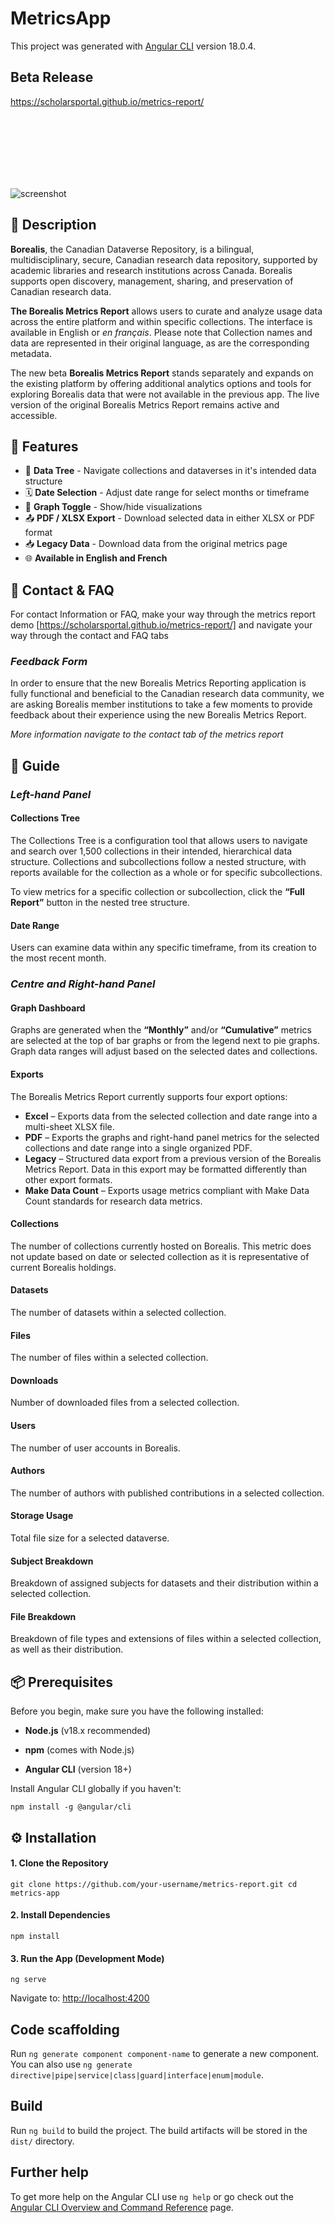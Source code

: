 # MetricsApp

  

This project was generated with [Angular CLI](https://github.com/angular/angular-cli) version 18.0.4.

## Beta Release

https://scholarsportal.github.io/metrics-report/

<br><br>
<br><br>
<br><br>

![screenshot](imageFolder/screenshot.png)

  ## 📜 Description
**Borealis**, the Canadian Dataverse Repository, is a bilingual, multidisciplinary, secure, Canadian research data repository, supported by academic libraries and research institutions across Canada. Borealis supports open discovery, management, sharing, and preservation of Canadian research data.

**The Borealis Metrics Report** allows users to curate and analyze usage data across the entire platform and within specific collections. The interface is available in English or  _en français_. Please note that Collection names and data are represented in their original language, as are the corresponding metadata.[](https://github.com/scholarsportal/Dataverse-Data-Explorer?tab=readme-ov-file#-description)

The new beta **Borealis Metrics Report** stands separately and expands on the existing platform by offering additional analytics options and tools for exploring Borealis data that were not available in the previous app. The live version of the original Borealis Metrics Report remains active and accessible.

## 🎉 Features

[](https://github.com/scholarsportal/Dataverse-Data-Explorer?tab=readme-ov-file#-features)

-   🌳 **Data Tree** - Navigate collections and dataverses in it's intended data structure
-   🗓️ **Date  Selection** - Adjust date range for select months or timeframe
-   🔁 **Graph Toggle** - Show/hide visualizations
-   📤 **PDF / XLSX Export** - Download selected data in either XLSX or PDF format
-   📥 **Legacy Data** - Download data from the original metrics page  
-   🌐 **Available in English and French**

## 💬 Contact & FAQ

For contact Information or FAQ, make your way through the metrics report demo [https://scholarsportal.github.io/metrics-report/] and navigate your way through the contact and FAQ tabs 

### _Feedback Form_

In order to ensure that the new Borealis Metrics Reporting application is fully functional and beneficial to the Canadian research data community, we are asking Borealis member institutions to take a few moments to provide feedback about their experience using the new Borealis Metrics Report. 

_More information navigate to the contact tab of the metrics report_

## 📖 Guide 
### _Left-hand Panel_

#### **Collections Tree**

The Collections Tree is a configuration tool that allows users to navigate and search over 1,500 collections in their intended, hierarchical data structure. Collections and subcollections follow a nested structure, with reports available for the collection as a whole or for specific subcollections.

To view metrics for a specific collection or subcollection, click the  **“Full Report”**  button in the nested tree structure.

#### **Date Range**

Users can examine data within any specific timeframe, from its creation to the most recent month.

### _Centre and Right-hand Panel_

#### **Graph Dashboard**

Graphs are generated when the  **“Monthly”**  and/or  **“Cumulative”**  metrics are selected at the top of bar graphs or from the legend next to pie graphs. Graph data ranges will adjust based on the selected dates and collections.

#### **Exports**

The Borealis Metrics Report currently supports four export options:

-   **Excel**  – Exports data from the selected collection and date range into a multi-sheet XLSX file.
-   **PDF**  – Exports the graphs and right-hand panel metrics for the selected collections and date range into a single organized PDF.
-   **Legacy**  – Structured data export from a previous version of the Borealis Metrics Report. Data in this export may be formatted differently than other export formats.
-   **Make Data Count**  – Exports usage metrics compliant with Make Data Count standards for research data metrics.

#### **Collections**

The number of collections currently hosted on Borealis. This metric does not update based on date or selected collection as it is representative of current Borealis holdings.

#### **Datasets**

The number of datasets within a selected collection.

#### **Files**

The number of files within a selected collection.

#### **Downloads**

Number of downloaded files from a selected collection.

#### **Users**

The number of user accounts in Borealis.

#### **Authors**

The number of authors with published contributions in a selected collection.

#### **Storage Usage**

Total file size for a selected dataverse.

#### **Subject Breakdown**

Breakdown of assigned subjects for datasets and their distribution within a selected collection.

#### **File Breakdown**

Breakdown of file types and extensions of files within a selected collection, as well as their distribution.

## 📦 Prerequisites
Before you begin, make sure you have the following installed:

-   **Node.js** (v18.x recommended)
    
-   **npm** (comes with Node.js)
    
-   **Angular CLI** (version 18+)
    

Install Angular CLI globally if you haven't:

`npm install -g @angular/cli`

## ⚙️ Installation

#### 1. Clone the Repository

`git clone https://github.com/your-username/metrics-report.git cd metrics-app` 

#### 2. Install Dependencies

`npm install` 

#### 3. Run the App (Development Mode)

`ng serve` 

Navigate to: [http://localhost:4200](http://localhost:4200)

## Code scaffolding
  

Run `ng generate component component-name` to generate a new component. You can also use `ng generate directive|pipe|service|class|guard|interface|enum|module`.

## Build


Run `ng build` to build the project. The build artifacts will be stored in the `dist/` directory.

## Further help

To get more help on the Angular CLI use `ng help` or go check out the [Angular CLI Overview and Command Reference](https://angular.dev/tools/cli) page.
